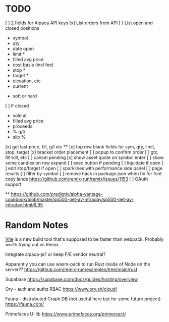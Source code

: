 
# TODO

[ ] 2 fields for Alpaca API keys
[x] List orders from API
[ ] List open and closed positions
   - symbol
   - qty
   - date open
   - limit *
   - filled avg price
   - cost basis (incl fee)
   - stop *
   - target *
   - elevation, etc
   - current

* soft or hard

[ ] If closed
   - sold at
   - filled avg price
   - proceeds
   - % g/li
   - slip %

[x] get last price, fill, g/l etc **
[x] top row blank fields for sym, qty, limit, stop, target
[x] bracket order placement
[ ] popup to confirm order
[ ] gtc, fill-kill, etc
[ ] cancel pending
[x] show asset quote on symbol enter
[ ] show some candles on row expand
[ ] exec button if pending
[ ] liquidate if open
[ ] edit stop/target if open
[ ] sparklines with performance side panel
[ ] page results
[ ] filter by symbol
[ ] remove hack in package.json when fix for font copy lands https://github.com/remix-run/remix/issues/1153
[ ] OAuth support

** https://github.com/prediqtiv/alpha-vantage-cookbook/blob/master/sp500-get-av-intraday/sp500-get-av-intraday.html#L95

# Random Notes

[Vite](https://vitejs.dev/) is a new build tool that's supposed to be faster than webpack. Probably worth trying out vs Remix

Integrate alpaca-js? or keep F/E vendor neutral?

Apparently you can use wasm-pack to run Rust inside of Node on the server??
https://github.com/remix-run/examples/tree/main/rust

Supabase
https://supabase.com/docs/guides/hosting/overview

Ory - auth and authz RBAC
https://www.ory.sh/cloud/

Fauna - distrubuted Graph DB (not useful here but for some future project)
https://fauna.com/

Primefaces UI lib https://www.primefaces.org/primereact/


